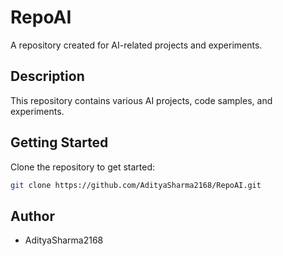# RepoAI

A repository created for AI-related projects and experiments.

## Description

This repository contains various AI projects, code samples, and experiments.

## Getting Started

Clone the repository to get started:

```bash
git clone https://github.com/AdityaSharma2168/RepoAI.git
```

## Author

- AdityaSharma2168 
